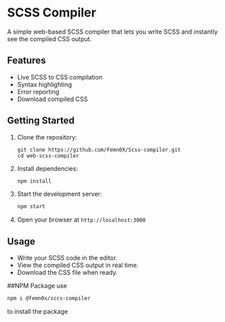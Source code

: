 # SCSS Compiler

A simple web-based SCSS compiler that lets you write SCSS and instantly see the compiled CSS output.

## Features

- Live SCSS to CSS compilation
- Syntax highlighting
- Error reporting
- Download compiled CSS

## Getting Started

1. Clone the repository:

    ```bash:
    git clone https://github.com/Femn0X/Scss-compiler.git
    cd web-scss-compiler
    ```

2. Install dependencies:

    ```bash
    npm install
    ```

3. Start the development server:

    ```bash
    npm start
    ```

4. Open your browser at `http://localhost:3000`

## Usage

- Write your SCSS code in the editor.
- View the compiled CSS output in real time.
- Download the CSS file when ready.

##NPM Package
use 
```bash
npm i @femn0x/sccs-compiler
```
to install the package
